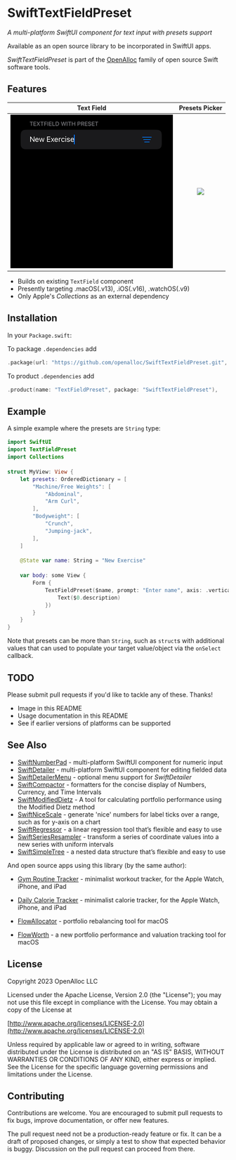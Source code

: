 # SwiftTextFieldPreset

_A multi-platform SwiftUI component for text input with presets support_

Available as an open source library to be incorporated in SwiftUI apps.

_SwiftTextFieldPreset_ is part of the [OpenAlloc](https://github.com/openalloc) family of open source Swift software tools.

## Features

Text Field | Presets Picker
:---:|:---:
![](https://github.com/openalloc/SwiftTextFieldPreset/blob/main/Images/TextField.png)  |  ![](https://github.com/openalloc/SwiftTextFieldPreset/blob/main/Images/PresetsPicker.png.png)

* Builds on existing `TextField` component
* Presently targeting .macOS(.v13), .iOS(.v16), .watchOS(.v9)
* Only Apple's _Collections_ as an external dependency

## Installation

In your `Package.swift`:

To package `.dependencies` add

```swift
.package(url: "https://github.com/openalloc/SwiftTextFieldPreset.git", .upToNextMajor(from: "1.1.2")),
```

To product `.dependencies` add

```swift
.product(name: "TextFieldPreset", package: "SwiftTextFieldPreset"),
```

## Example

A simple example where the presets are `String` type:

```swift
import SwiftUI
import TextFieldPreset
import Collections

struct MyView: View {
    let presets: OrderedDictionary = [
        "Machine/Free Weights": [
            "Abdominal",
            "Arm Curl",
        ],
        "Bodyweight": [
            "Crunch",
            "Jumping-jack",
        ],
    ]
    
    @State var name: String = "New Exercise"
    
    var body: some View {
        Form {
            TextFieldPreset($name, prompt: "Enter name", axis: .vertical, presets: presets, pickerLabel: {
                Text($0.description)
            })
        }
    }
}
```

Note that presets can be more than `String`, such as `struct`s with additional values that can used to populate your target value/object via the `onSelect` callback.

## TODO

Please submit pull requests if you'd like to tackle any of these. Thanks!

* Image in this README
* Usage documentation in this README
* See if earlier versions of platforms can be supported

## See Also

* [SwiftNumberPad](https://github.com/openalloc/SwiftNumberPad) - multi-platform SwiftUI component for numeric input
* [SwiftDetailer](https://github.com/openalloc/SwiftDetailer) - multi-platform SwiftUI component for editing fielded data
* [SwiftDetailerMenu](https://github.com/openalloc/SwiftDetailerMenu) - optional menu support for _SwiftDetailer_
* [SwiftCompactor](https://github.com/openalloc/SwiftCompactor) - formatters for the concise display of Numbers, Currency, and Time Intervals
* [SwiftModifiedDietz](https://github.com/openalloc/SwiftModifiedDietz) - A tool for calculating portfolio performance using the Modified Dietz method
* [SwiftNiceScale](https://github.com/openalloc/SwiftNiceScale) - generate 'nice' numbers for label ticks over a range, such as for y-axis on a chart
* [SwiftRegressor](https://github.com/openalloc/SwiftRegressor) - a linear regression tool that’s flexible and easy to use
* [SwiftSeriesResampler](https://github.com/openalloc/SwiftSeriesResampler) - transform a series of coordinate values into a new series with uniform intervals
* [SwiftSimpleTree](https://github.com/openalloc/SwiftSimpleTree) - a nested data structure that’s flexible and easy to use

And open source apps using this library (by the same author):

* [Gym Routine Tracker](https://open-trackers.github.io/grt/) - minimalist workout tracker, for the Apple Watch, iPhone, and iPad
* [Daily Calorie Tracker](https://open-trackers.github.io/dct/) - minimalist calorie tracker, for the Apple Watch, iPhone, and iPad

* [FlowAllocator](https://openalloc.github.io/FlowAllocator/index.html) - portfolio rebalancing tool for macOS
* [FlowWorth](https://openalloc.github.io/FlowWorth/index.html) - a new portfolio performance and valuation tracking tool for macOS

## License

Copyright 2023 OpenAlloc LLC

Licensed under the Apache License, Version 2.0 (the "License"); you may not use this file except in compliance with the License. You may obtain a copy of the License at

[http://www.apache.org/licenses/LICENSE-2.0](http://www.apache.org/licenses/LICENSE-2.0)

Unless required by applicable law or agreed to in writing, software distributed under the License is distributed on an "AS IS" BASIS, WITHOUT WARRANTIES OR CONDITIONS OF ANY KIND, either express or implied. See the License for the specific language governing permissions and limitations under the License.

## Contributing

Contributions are welcome. You are encouraged to submit pull requests to fix bugs, improve documentation, or offer new features. 

The pull request need not be a production-ready feature or fix. It can be a draft of proposed changes, or simply a test to show that expected behavior is buggy. Discussion on the pull request can proceed from there.
